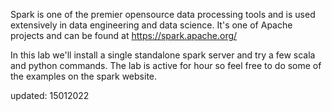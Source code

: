 Spark is one of the premier opensource data processing tools and is used extensively in data engineering and data science. It's one of  Apache projects and can be found at https://spark.apache.org/

In this lab we'll install a single standalone spark server and try a few scala and python commands. The lab is active for hour so feel free to do some of the examples on the spark website.


updated: 15012022
